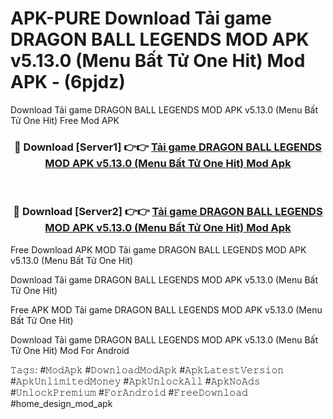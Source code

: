 # APK-PURE Download Tải game DRAGON BALL LEGENDS MOD APK v5.13.0 (Menu Bất Tử One Hit) Mod APK - (6pjdz)
Download Tải game DRAGON BALL LEGENDS MOD APK v5.13.0 (Menu Bất Tử One Hit) Free Mod APK

<div align="center">
<h3>🔴 Download [Server1] 👉👉 <a href="https://apk-comot.site?title=Tải_game_DRAGON_BALL_LEGENDS_MOD_APK_v5.13.0_(Menu_Bất_Tử_One_Hit)">Tải game DRAGON BALL LEGENDS MOD APK v5.13.0 (Menu Bất Tử One Hit) Mod Apk</a></h3><br>

<h3>🔴 Download [Server2] 👉👉 <a href="https://apk-comot.site?title=Tải_game_DRAGON_BALL_LEGENDS_MOD_APK_v5.13.0_(Menu_Bất_Tử_One_Hit)">Tải game DRAGON BALL LEGENDS MOD APK v5.13.0 (Menu Bất Tử One Hit) Mod Apk</a></h3>
</div>


Free Download APK MOD Tải game DRAGON BALL LEGENDS MOD APK v5.13.0 (Menu Bất Tử One Hit)

Download Tải game DRAGON BALL LEGENDS MOD APK v5.13.0 (Menu Bất Tử One Hit) 

Free APK MOD Tải game DRAGON BALL LEGENDS MOD APK v5.13.0 (Menu Bất Tử One Hit) 

Download Tải game DRAGON BALL LEGENDS MOD APK v5.13.0 (Menu Bất Tử One Hit) Mod For Android

𝚃𝚊𝚐𝚜: #𝙼𝚘𝚍𝙰𝚙𝚔 #𝙳𝚘𝚠𝚗𝚕𝚘𝚊𝚍𝙼𝚘𝚍𝙰𝚙𝚔 #𝙰𝚙𝚔𝙻𝚊𝚝𝚎𝚜𝚝𝚅𝚎𝚛𝚜𝚒𝚘𝚗 #𝙰𝚙𝚔𝚄𝚗𝚕𝚒𝚖𝚒𝚝𝚎𝚍𝙼𝚘𝚗𝚎𝚢 #𝙰𝚙𝚔𝚄𝚗𝚕𝚘𝚌𝚔𝙰𝚕𝚕 #𝙰𝚙𝚔𝙽𝚘𝙰𝚍𝚜 #𝚄𝚗𝚕𝚘𝚌𝚔𝙿𝚛𝚎𝚖𝚒𝚞𝚖 #𝙵𝚘𝚛𝙰𝚗𝚍𝚛𝚘𝚒𝚍 #𝙵𝚛𝚎𝚎𝙳𝚘𝚠𝚗𝚕𝚘𝚊𝚍 #home_design_mod_apk